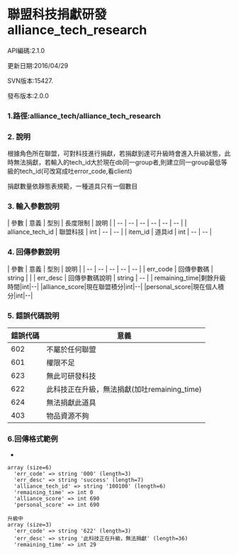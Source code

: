 # 聯盟科技捐獻研發 alliance_tech_research

API編碼:2.1.0

> 


更新日期:2016/04/29

> 

SVN版本:15427.

> 

發布版本:2.0.0
### 1.路徑:alliance_tech/alliance_tech_research

### 2. 說明

根據角色所在聯盟，可對科技進行捐獻，若捐獻到達可升級時會進入升級狀態，此時無法捐獻，若輸入的tech_id大於現在db同一group者,則建立同一group最低等級的tech_id(可改寫成吐error_code,看client)
> 


捐獻數量依靜態表規範，一種道具只有一個數目
### 3. 輸入參數說明


| 參數 | 意義 | 型別 | 長度限制 | 說明 |
| -- | -- | -- | -- | -- | -- |
| alliance_tech_id | 聯盟科技 | int | -- | -- |
| item_id | 道具id | int | -- | -- |

### 4. 回傳參數說明
| 參數 | 意義 | 型別 | 說明 |
| -- | -- | -- | -- | -- |
| err_code | 回傳參數碼 | string |  |
| err_desc | 回傳參數碼說明 | string | -- |
| remaining_time|剩餘升級時間|int|--|
|alliance_score|現在聯盟積分|int|--|
|personal_score|現在個人積分|int|--|

### 5. 錯誤代碼說明
|錯誤代碼|意義|
|--|--|
|602|不屬於任何聯盟|
|601|權限不足|
|623|無此可研發科技|
|622|此科技正在升級，無法捐獻(加吐remaining_time)|
|624|無法捐獻此道具|
|403|物品資源不夠|

### 6.回傳格式範例

*

```
array (size=6)
  'err_code' => string '000' (length=3)
  'err_desc' => string 'success' (length=7)
  'alliance_tech_id' => string '100100' (length=6)
  'remaining_time' => int 0
  'alliance_score' => int 690
  'personal_score' => int 690
  
升級中
array (size=3)
  'err_code' => string '622' (length=3)
  'err_desc' => string '此科技正在升級，無法捐獻' (length=36)
  'remaining_time' => int 29
```